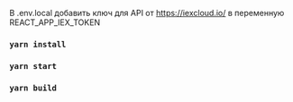 В .env.local добавить ключ для API от https://iexcloud.io/ в переменную REACT_APP_IEX_TOKEN

### `yarn install`

### `yarn start`
 
### `yarn build`
 
